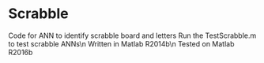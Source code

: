 # Scrabble
Code for ANN to identify scrabble board and letters
Run the TestScrabble.m to test scrabble ANNs\n
  Written in Matlab R2014b\n
  Tested on Matlab R2016b
